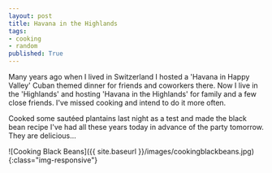 ```yaml
---
layout: post
title: Havana in the Highlands
tags: 
- cooking
- random
published: True
---
```

 
Many years ago when I lived in Switzerland I hosted a 'Havana in Happy Valley' Cuban themed dinner for friends and coworkers there.  Now I live in the 'Highlands' and hosting 'Havana in the Highlands' for family and a few close friends.  I've missed cooking and intend to do it more often.

Cooked some sautéed plantains last night as a test and made the black bean recipe I've had all these years today in advance of the party tomorrow.  They are delicious… 

![Cooking Black Beans]({{ site.baseurl }}/images/cookingblackbeans.jpg){:class="img-responsive"}